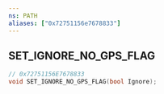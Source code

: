 ```yaml
---
ns: PATH
aliases: ["0x72751156e7678833"]
---
```

## SET_IGNORE_NO_GPS_FLAG

```c
// 0x72751156E7678833
void SET_IGNORE_NO_GPS_FLAG(bool Ignore);
```
